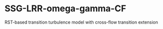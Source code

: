# SSG-LRR-omega-gamma-CF
RST-based transition turbulence model with cross-flow transition extension
